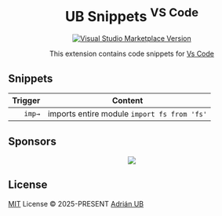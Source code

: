 <h1 align="center">UB Snippets <sup>VS Code</sup></h1>

<p align="center">
<a href="https://marketplace.visualstudio.com/items?itemName=adrianub.ub-snippets" target="__blank"><img src="https://img.shields.io/visual-studio-marketplace/v/adrianub.ub-snippets.svg?color=eee&amp;label=VS%20Code%20Marketplace&logo=visual-studio-code" alt="Visual Studio Marketplace Version" /></a>
</p>

<p align="center">
This extension contains code snippets for  <a href="https://code.visualstudio.com/" target="_blank">Vs Code</a><br>
</p>

## Snippets

<!-- SNIPPETS-START -->

| Trigger  | Content |
| -------: | ------- |
| `imp→` | imports entire module `import fs from 'fs'` |

<!-- SNIPPETS-END -->

## Sponsors

<p align="center">
  <a href="https://cdn.jsdelivr.net/gh/adrian-ub/static/sponsors.svg">
    <img src='https://cdn.jsdelivr.net/gh/adrian-ub/static/sponsors.png'/>
  </a>
</p>

## License

[MIT](./LICENSE) License © 2025-PRESENT [Adrián UB](https://github.com/adrian-ub)
